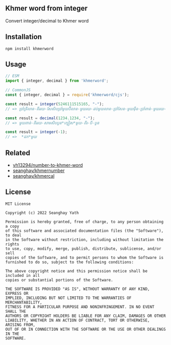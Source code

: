 ## Khmer word from integer 

Convert integer/decimal to Khmer word

## Installation

```
npm install khmerword
```

## Usage

```js
// ESM
import { integer, decimal } from 'khmerword';

// CommonJS
const { integer, decimal } = require('khmerword/cjs');

const result = integer(5246111515165, "-");
// => ប្រាំទ្រីលាន-ពីររយ-សែសិបប្រាំមួយប៊ីលាន-មួយរយ-ដប់មួយលាន-ប្រាំសែន-មួយម៉ឺន-ប្រាំពាន់-មួយរយ-ហុកសិបប្រាំ

const result = decimal(1234.1234, "-");
// => មួយពាន់-ពីររយ-សាមសិបបួន*ក្បៀស*មួយ-ពីរ-បី-បួន

const result = integer(-1);
// =>  *ដក*មួយ
```


## Related

- [vh13294/number-to-khmer-word](https://github.com/vh13294/number-to-khmer-word)
- [seanghay/khmernumber](https://github.com/seanghay/khmernumber)
- [seanghay/khmercal](https://github.com/seanghay/khmercal)

## License

```
MIT License

Copyright (c) 2022 Seanghay Yath

Permission is hereby granted, free of charge, to any person obtaining a copy
of this software and associated documentation files (the "Software"), to deal
in the Software without restriction, including without limitation the rights
to use, copy, modify, merge, publish, distribute, sublicense, and/or sell
copies of the Software, and to permit persons to whom the Software is
furnished to do so, subject to the following conditions:

The above copyright notice and this permission notice shall be included in all
copies or substantial portions of the Software.

THE SOFTWARE IS PROVIDED "AS IS", WITHOUT WARRANTY OF ANY KIND, EXPRESS OR
IMPLIED, INCLUDING BUT NOT LIMITED TO THE WARRANTIES OF MERCHANTABILITY,
FITNESS FOR A PARTICULAR PURPOSE AND NONINFRINGEMENT. IN NO EVENT SHALL THE
AUTHORS OR COPYRIGHT HOLDERS BE LIABLE FOR ANY CLAIM, DAMAGES OR OTHER
LIABILITY, WHETHER IN AN ACTION OF CONTRACT, TORT OR OTHERWISE, ARISING FROM,
OUT OF OR IN CONNECTION WITH THE SOFTWARE OR THE USE OR OTHER DEALINGS IN THE
SOFTWARE.
```
